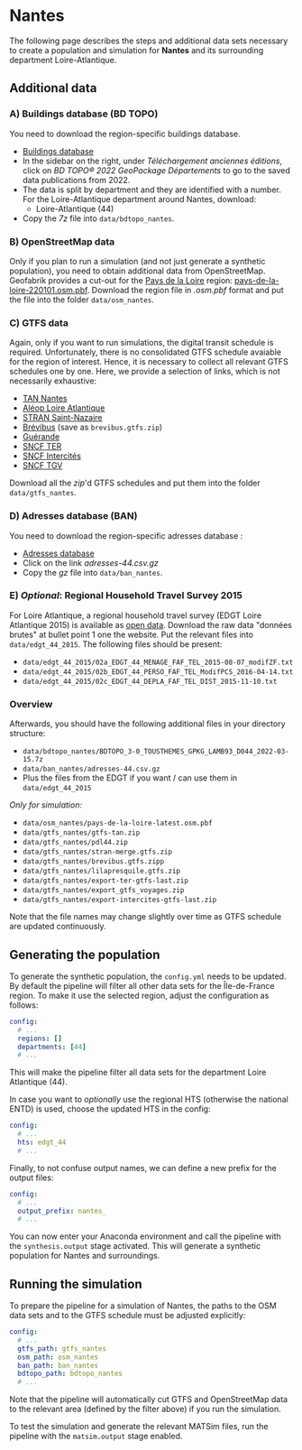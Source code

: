 # Nantes

The following page describes the steps and additional data sets necessary to create a population and simulation for **Nantes** and its surrounding department Loire-Atlantique.

## Additional data

### A) Buildings database (BD TOPO)

You need to download the region-specific buildings database.

- [Buildings database](https://geoservices.ign.fr/bdtopo)
- In the sidebar on the right, under *Téléchargement anciennes éditions*, click on *BD TOPO® 2022 GeoPackage Départements* to go to the saved data publications from 2022.
- The data is split by department and they are identified with a number. For the Loire-Atlantique department around Nantes, download:
  - Loire-Atlantique (44)
- Copy the *7z* file into `data/bdtopo_nantes`.

### B) OpenStreetMap data

Only if you plan to run a simulation (and not just generate a synthetic population),
you need to obtain additional data from OpenStreetMap.
Geofabrik provides a cut-out for the [Pays de la Loire](https://download.geofabrik.de/europe/france/pays-de-la-loire.html) region: [pays-de-la-loire-220101.osm.pbf](https://download.geofabrik.de/europe/france/pays-de-la-loire-220101.osm.pbf). Download the region file in *.osm.pbf* format and put the file into the
folder `data/osm_nantes`.

### C) GTFS data

Again, only if you want to run simulations, the digital transit schedule is required.
Unfortunately, there is no consolidated GTFS schedule avaiable for the region of interest. Hence,
it is necessary to collect all relevant GTFS schedules one by one. Here, we
provide a selection of links, which is not necessarily exhaustive:

- [TAN Nantes](https://transport.data.gouv.fr/datasets/tan-arrets-horaires-et-circuits/)
- [Aléop Loire Atlantique](https://transport.data.gouv.fr/datasets/arrets-horaires-et-circuits-des-lignes-de-transports-aleop-1)
- [STRAN Saint-Nazaire](https://transport.data.gouv.fr/datasets/stran-arrets-horaires-et-circuits-urbains-et-scolaires-gtfs/)
- [Brévibus](https://transport.data.gouv.fr/datasets/reseau-urbain-brevibus/) (save as `brevibus.gtfs.zip`)
- [Guérande](https://transport.data.gouv.fr/datasets/lignes-arrets-et-horaires-de-transport-pour-cap-atlantique-lila-presquile-gtfs/)
- [SNCF TER](https://ressources.data.sncf.com/explore/dataset/sncf-ter-gtfs/information/)
- [SNCF Intercités](https://ressources.data.sncf.com/explore/dataset/sncf-intercites-gtfs/information/)
- [SNCF TGV](https://ressources.data.sncf.com/explore/dataset/horaires-des-train-voyages-tgvinouiouigo/information/)

Download all the *zip*'d GTFS schedules and put them into the folder `data/gtfs_nantes`.

### D) Adresses database (BAN)

You need to download the region-specific adresses database :

- [Adresses database](https://adresse.data.gouv.fr/data/ban/adresses/latest/csv/)
- Click on the link *adresses-44.csv.gz*
- Copy the *gz* file into `data/ban_nantes`.

### E) *Optional*: Regional Household Travel Survey 2015

For Loire Atlantique, a regional household travel survey (EDGT Loire Atlantique 2015) is available as [open data](https://data.loire-atlantique.fr/explore/dataset/224400028_enquete-deplacements-en-loire-atlantique/information/). Download the raw data "données brutes" at bullet point 1 one the website. Put the relevant files into `data/edgt_44_2015`. The following files
should be present:

- `data/edgt_44_2015/02a_EDGT_44_MENAGE_FAF_TEL_2015-08-07_modifZF.txt`
- `data/edgt_44_2015/02b_EDGT_44_PERSO_FAF_TEL_ModifPCS_2016-04-14.txt`
- `data/edgt_44_2015/02c_EDGT_44_DEPLA_FAF_TEL_DIST_2015-11-10.txt`

### Overview

Afterwards, you should have the following additional files in your directory structure:

- `data/bdtopo_nantes/BDTOPO_3-0_TOUSTHEMES_GPKG_LAMB93_D044_2022-03-15.7z`
- `data/ban_nantes/adresses-44.csv.gz`
- Plus the files from the EDGT if you want / can use them in `data/edgt_44_2015`

*Only for simulation:*

- `data/osm_nantes/pays-de-la-loire-latest.osm.pbf`
- `data/gtfs_nantes/gtfs-tan.zip`
- `data/gtfs_nantes/pdl44.zip`
- `data/gtfs_nantes/stran-merge.gtfs.zip`
- `data/gtfs_nantes/brevibus.gtfs.zipp`
- `data/gtfs_nantes/lilapresquile.gtfs.zip`
- `data/gtfs_nantes/export-ter-gtfs-last.zip`
- `data/gtfs_nantes/export_gtfs_voyages.zip`
- `data/gtfs_nantes/export-intercites-gtfs-last.zip`

Note that the file names may change slightly over time as GTFS schedule are
updated continuously.

## Generating the population

To generate the synthetic population, the `config.yml` needs to be updated.
By default the pipeline will filter all other data sets for the
Île-de-France region. To make it use the selected region, adjust the
configuration as follows:

```yaml
config:
  # ...
  regions: []
  departments: [44]
  # ...
```

This will make the pipeline filter all data sets for the department Loire Atlantique (44).

In case you want to *optionally* use the regional HTS (otherwise the national ENTD)
is used, choose the updated HTS in the config:

```yaml
config:
  # ...
  hts: edgt_44
  # ...
```

Finally, to not confuse output names, we can define a new prefix for the output files:

```yaml
config:
  # ...
  output_prefix: nantes_
  # ...
```

You can now enter your Anaconda environment and call the pipeline with the
`synthesis.output` stage activated. This will generate a synthetic population
for Nantes and surroundings.

## Running the simulation

To prepare the pipeline for a simulation of Nantes, the paths to the OSM data sets and to the GTFS schedule must be adjusted explicitly:

```yaml
config:
  # ...
  gtfs_path: gtfs_nantes
  osm_path: osm_nantes
  ban_path: ban_nantes
  bdtopo_path: bdtopo_nantes
  # ...
```

Note that the pipeline will automatically cut GTFS and OpenStreetMap data
to the relevant area (defined by the filter above) if you run the simulation.

To test the simulation and generate the relevant MATSim files, run the pipeline
with the `matsim.output` stage enabled.
